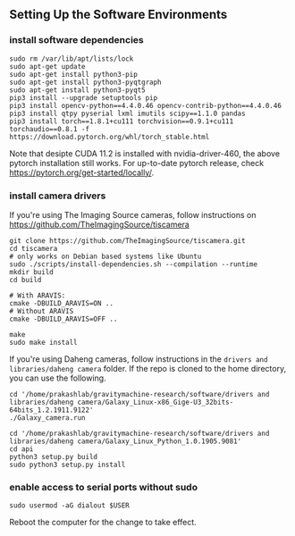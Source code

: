 ## Setting Up the Software Environments

### install software dependencies
```
sudo rm /var/lib/apt/lists/lock
sudo apt-get update
sudo apt-get install python3-pip
sudo apt-get install python3-pyqtgraph
sudo apt-get install python3-pyqt5
pip3 install --upgrade setuptools pip
pip3 install opencv-python==4.4.0.46 opencv-contrib-python==4.4.0.46
pip3 install qtpy pyserial lxml imutils scipy==1.1.0 pandas 
pip3 install torch==1.8.1+cu111 torchvision==0.9.1+cu111 torchaudio==0.8.1 -f https://download.pytorch.org/whl/torch_stable.html
```
Note that desipte CUDA 11.2 is installed with nvidia-driver-460, the above pytorch installation still works. For up-to-date pytorch release, check https://pytorch.org/get-started/locally/.

### install camera drivers
If you're using The Imaging Source cameras, follow instructions on https://github.com/TheImagingSource/tiscamera 
```
git clone https://github.com/TheImagingSource/tiscamera.git
cd tiscamera
# only works on Debian based systems like Ubuntu
sudo ./scripts/install-dependencies.sh --compilation --runtime
mkdir build
cd build

# With ARAVIS:
cmake -DBUILD_ARAVIS=ON ..
# Without ARAVIS
cmake -DBUILD_ARAVIS=OFF ..

make
sudo make install
```
If you're using Daheng cameras, follow instructions in the `drivers and libraries/daheng camera` folder. If the repo is cloned to the home directory, you can use the following.
```
cd '/home/prakashlab/gravitymachine-research/software/drivers and libraries/daheng camera/Galaxy_Linux-x86_Gige-U3_32bits-64bits_1.2.1911.9122'
./Galaxy_camera.run
```
```
cd '/home/prakashlab/gravitymachine-research/software/drivers and libraries/daheng camera/Galaxy_Linux_Python_1.0.1905.9081'
cd api
python3 setup.py build
sudo python3 setup.py install
```

### enable access to serial ports without sudo
```
sudo usermod -aG dialout $USER
```
Reboot the computer for the change to take effect.
